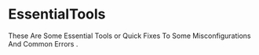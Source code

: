 # EssentialTools
These Are Some Essential Tools or Quick Fixes To Some Misconfigurations And Common Errors .
